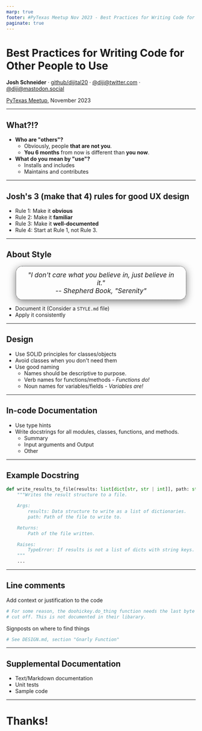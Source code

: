 ```yaml
---
marp: true
footer: #PyTexas Meetup Nov 2023 - Best Practices for Writing Code for Other People to Use
paginate: true
---
```


# Best Practices for Writing Code for Other People to Use

**Josh Schneider** · [github/dijital20](https://github.com/dijital20) · [@diji@twitter.com](https://twitter.com/diji) · [@diji@mastodon.social](https://mastodon.social/@diji)

[PyTexas Meetup](http://meetup.pytexas.org), November 2023

<!-- _class: invert -->
<!-- _paginate: false -->
<!-- _footer: "" -->

---

## What?!?

* **Who are "others"?**
  * Obviously, people **that are not you**.
  * **You 6 months** from now is different than **you now**.
* **What do you mean by "use"?**
  * Installs and includes
  * Maintains and contributes

---

## Josh's 3 (make that 4) rules for good UX design
* Rule 1: Make it **obvious**
* Rule 2: Make it **familiar**
* Rule 3: Make it **well-documented**
* Rule 4: Start at Rule 1, not Rule 3.

---

## About Style

<div style="text-align: center; font-size: 125%; margin: 2.5% 5%; padding: 2.5% 5%; font-style: italic; border: 1px dotted black; border-radius: 1em; box-shadow: gray 0 5px 20px;">
"I don't care what you believe in, just believe in it."
<br/>-- Shepherd Book, "Serenity"
</div>

* Document it (Consider a `STYLE.md` file)
* Apply it consistently

---
## Design

* Use SOLID principles for classes/objects
* Avoid classes when you don't need them
* Use good naming
  * Names should be descriptive to purpose.
  * Verb names for functions/methods - *Functions do!*
  * Noun names for variables/fields - *Variables are!*

---

## In-code Documentation

* Use type hints
* Write docstrings for all modules, classes, functions, and methods.
  * Summary
  * Input arguments and Output
  * Other

---

## Example Docstring

```python
def write_results_to_file(results: list[dict[str, str | int]], path: str | Path) -> Path:
    """Writes the result structure to a file.

    Args:
        results: Data structure to write as a list of dictionaries.
        path: Path of the file to write to.

    Returns:
        Path of the file written.

    Raises:
        TypeError: If results is not a list of dicts with string keys.
    """
    ...
```

---

## Line comments

Add context or justification to the code

```python 
# For some reason, the doohickey.do_thing function needs the last byte
# cut off. This is not documented in their libarary.
```

Signposts on where to find things

```python
# See DESIGN.md, section "Gnarly Function"
```

---

## Supplemental Documentation

* Text/Markdown documentation
* Unit tests
* Sample code

---

# Thanks!

<!-- _class: invert -->
<!-- _paginate: false -->
<!-- _footer: "" -->
